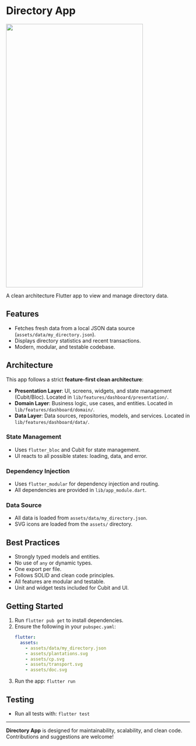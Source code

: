 # Directory App

<img src="https://github.com/user-attachments/assets/41c422ae-1b1b-4528-8fca-d603bcbe62e5" width="375" height="720"/>

A clean architecture Flutter app to view and manage directory data.

## Features
- Fetches fresh data from a local JSON data source (`assets/data/my_directory.json`).
- Displays directory statistics and recent transactions.
- Modern, modular, and testable codebase.

## Architecture
This app follows a strict **feature-first clean architecture**:

- **Presentation Layer**: UI, screens, widgets, and state management (Cubit/Bloc). Located in `lib/features/dashboard/presentation/`.
- **Domain Layer**: Business logic, use cases, and entities. Located in `lib/features/dashboard/domain/`.
- **Data Layer**: Data sources, repositories, models, and services. Located in `lib/features/dashboard/data/`.

### State Management
- Uses `flutter_bloc` and Cubit for state management.
- UI reacts to all possible states: loading, data, and error.

### Dependency Injection
- Uses `flutter_modular` for dependency injection and routing.
- All dependencies are provided in `lib/app_module.dart`.

### Data Source
- All data is loaded from `assets/data/my_directory.json`.
- SVG icons are loaded from the `assets/` directory.

## Best Practices
- Strongly typed models and entities.
- No use of `any` or dynamic types.
- One export per file.
- Follows SOLID and clean code principles.
- All features are modular and testable.
- Unit and widget tests included for Cubit and UI.

## Getting Started
1. Run `flutter pub get` to install dependencies.
2. Ensure the following in your `pubspec.yaml`:
   ```yaml
   flutter:
     assets:
       - assets/data/my_directory.json
       - assets/plantations.svg
       - assets/cp.svg
       - assets/transport.svg
       - assets/doc.svg
   ```
3. Run the app: `flutter run`

## Testing
- Run all tests with: `flutter test`

---

**Directory App** is designed for maintainability, scalability, and clean code. Contributions and suggestions are welcome!
